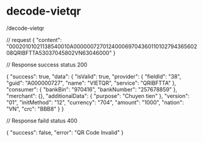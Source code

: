 # decode-vietqr

/decode-vietqr

// request
{
    "content": "00020101021138540010A00000072701240006970436011010279436560208QRIBFTTA53037045802VN63046000"
}

// Response success status 200

{
  "success": true,
  "data": {
    "isValid": true,
    "provider": {
      "fieldId": "38",
      "guid": "A000000727",
      "name": "VIETQR",
      "service": "QRIBFTTA"
    },
    "consumer": {
      "bankBin": "970416",
      "bankNumber": "257678859"
    },
    "merchant": {},
    "additionalData": {
      "purpose": "Chuyen tien"
    },
    "version": "01",
    "initMethod": "12",
    "currency": "704",
    "amount": "1000",
    "nation": "VN",
    "crc": "BBB8"
  }
}

// Response faild status 400

{
    "success": false,
    "error": "QR Code Invalid"
}

